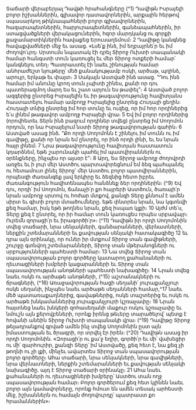 
Տաճարի վերաբերյալ Դավթի հրահանգները
(^1) Դավիթն Իսրայելի բոլոր իշխաններին, գլխավոր դատավորներին, արքային հերթով սպասարկող թիկնապահների
բոլոր գլխավորներին, հազարապետներին, հարյուրապետներին, գանձապահներին, իր ստացվածքների
վերակացուներին, հզոր մարդկանց ու զորքի քաջամարտիկներին հավաքեց Երուսաղեմում։ 2 Դավիթը կանգնեց
հավաքվածների մեջ եւ ասաց. «Լսե՛ք ինձ, իմ եղբայրնե՛ր եւ իմ ժողովո՛ւրդ։ Սրտումս նպատակ էի դրել Տիրոջ Ուխտի
տապանակի համար հանգստի տուն կառուցել եւ մեր Տիրոջ ոտքերի համար՝ կանգնելու տեղ։ Պատրաստել էի նաեւ
շինության համար անհրաժեշտ նյութերը՝ մեծ քանակությամբ ոսկի, արծաթ, պղինձ, արույր, երկաթ եւ փայտ։ 3 Սակայն
Աստված ինձ ասաց. “Դու ինձ համար իմ անունը կրող տուն չպիտի շինես, քանի որ դու պատերազմող մարդ ես եւ շատ
արյուն ես թափել”։ 4 Աստված բոլոր ազգերից ընտրեց Իսրայելին եւ իր թագավորությունը հավիտյանս հաստատելու
համար ամբողջ Իսրայելից ընտրեց Հուդայի ցեղին։ Հուդայի տնից ընտրեց իմ հոր տունը եւ ուզեց, որ իմ հոր որդիներից
ե՛ս լինեմ թագավոր ամբողջ Իսրայելի վրա։ 5 Եվ իմ բոլոր որդիներից (որովհետեւ Տերն ինձ բազում որդիներ տվեց)
ընտրեց իմ Սողոմոն որդուն, որ նա Իսրայելում նստի Տիրոջ թագավորության գահին։ 6 Աստված ասաց ինձ. “Քո որդի
Սողոմոնն է շինելու իմ տունն ու իմ գավիթը, քանի որ նրան եմ ընտրել, որ ինձ որդի լինի, եւ ես նրան հայր լինեմ։ 7 Նրա
թագավորությունը հավիտյան հաստատուն կդարձնեմ, եթե շարունակի պահել իմ պատվիրաններն ու օրենքները,
ինչպես որ այսօր է”։ 8 Արդ, ես Տիրոջ ամբողջ ժողովրդի առջեւ եւ ի լուր մեր Աստծու պարտավորեցնում եմ ձեզ պահպանել
ու հետամուտ լինել Տիրոջ՝ մեր Աստծու բոլոր պատվիրաններին, որպեսզի ժառանգեք լավ երկիրը եւ ձեզնից հետո իբրեւ
ժառանգություն հավիտենապես հանձնեք ձեր որդիներին։
(^9) Եվ դու, որդի՛ իմ Սողոմոն, ճանաչի՛ր քո հայրերի Աստծուն, ծառայի՛ր նրան ամբողջ սրտով ու հոժար մտքով, քանզի
Տերը քննում է ամեն սիրտ եւ գիտի բոլոր մտածումները. եթե փնտրես նրան, նա կգտնվի քեզ համար, իսկ եթե թողնես
նրան, քեզ իսպառ կլքի։ 10 Այժմ տե՛ս, Տերը քեզ է ընտրել, որ իր համար տուն կառուցես որպես սրբավայր։ Ուրեմն
զորացի՛ր եւ իրագործի՛ր»։
(^11) Դավիթն իր որդի Սողոմոնին տվեց տաճարի, նրա սենյակների, գանձարանների, վերնատների, ներքին
շտեմարանների եւ քավության սենյակի հատակագիծը 12 եւ դրա այն օրինակը, որ ուներ իր մտքում Տիրոջ տան
գավիթների, շուրջը գտնվող շտեմարանների, Տիրոջ տան մթերանոցների ու սրբությունների պահեստի համար։ 13 Նա
տվեց Տիրոջ տան սպասավորության բոլոր գործերը կատարող քահանաների ու ղեւտացիների խմբերի կացարանների
եւ Տիրոջ տան սպասավորության անոթների պահեստի նախագիծը։ 14 Նրան տվեց նաեւ ոսկե ու արծաթե անոթների,
(^15) աշտանակների ու ճրագների, (^16) Առաջավորության հացի սեղանի՝ յուրաքանչյուր ոսկե սեղանի, ինչպես նաեւ արծաթե
սեղանների համար,^17 նաեւ մեծ պատառաքաղներից, գավաթներից, ոսկե տաշտերից եւ ոսկե ու արծաթե
խնկամաններից յուրաքանչյուրի կշռաչափը։ 18 Նրան հայտնեց նաեւ խնկերի զոհասեղանի մաքուր ոսկու կշռաչափը եւ
նմուշն այն քերովբեների, որոնք իրենց թեւերը տարածելով՝ պետք է հովանի անեին Տիրոջ Ուխտի տապանակի վրա։
(^19) Դավիթը Տիրոջ թելադրանքով գրված ամեն ինչ տվեց Սողոմոնին ըստ այն իմաստության եւ ծրագրի, որ տրվել էր իրեն։
(^20) Դավիթն ասաց իր որդի Սողոմոնին. «Զորացի՛ր ու քա՛ջ եղիր, գործի՛ր եւ մի՛ վախեցիր ու մի՛ զարհուրիր, քանզի
Տերը՝ իմ Աստվածը, քեզ հետ է, նա քեզ չի թողնի ու չի լքի, մինչեւ ավարտես Տիրոջ տան սպասավորության բոլոր
գործերը։ Ահա տաճարի, նրա սենյակների, նրա գավիթների, նրա վերնատների, ներքին շտեմարանների եւ քավության
սենյակի նախագիծը. այդ է Տիրոջ տաճարի օրինակը։ 21 Ահա նաեւ քահանաների ու ղեւտացիների խմբերը՝ Աստծու տան
ողջ սպասավորության համար։ Բոլոր գործերում քեզ հետ կլինեն նաեւ բոլոր այն կամավորները, որոնք հմուտ են ամեն
տեսակ արհեստի մեջ, իշխաններն ու համայն ժողովուրդը՝ պատրաստ քո հրամաններին»։
